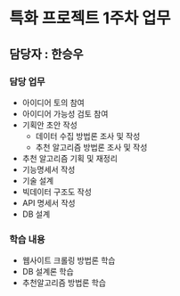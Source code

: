 # 특화 프로젝트 1주차 업무

## 담당자 : 한승우

### 담당 업무

- 아이디어 토의 참여
- 아이디어 가능성 검토 참여
- 기획안 초안 작성
	- 데이터 수집 방법론 조사 및 작성
	- 추천 알고리즘 방법론 조사 및 작성
- 추천 알고리즘 기획 및 재정리
- 기능명세서 작성
- 기술 설계
- 빅데이터 구조도 작성
- API 명세서 작성
- DB 설계

### 학습 내용

- 웹사이트 크롤링 방법론 학습
- DB 설계론 학습
- 추천알고리즘 방법론 학습